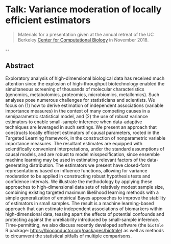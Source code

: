 # Talk: Variance moderation of locally efficient estimators

> Materials for a presentation given at the annual retreat of the UC Berkeley
> [Center for Computational Biology](http://ccb.berkeley.edu/) in November 2018.

--

## Abstract

Exploratory analysis of high-dimensional biological data has received much
attention since the explosion of high-throughput biotechnology enabled the
simultaneous screening of thousands of molecular characteristics (genomics,
metabolomics, proteomics, microbiomics, metallomics). Such analyses pose
numerous challenges for statisticians and scientists. We focus on (1) how to
derive estimation of independent associations (variable importance measures) in
the context of many competing causes in a semiparametric statistical model, and
(2) the use of robust variance estimators to enable small-sample inference when
data-adaptive techniques are leveraged in such settings. We present an approach
that constructs locally efficient estimators of causal parameters, rooted in the
Targeted Learning framework, in the construction of nonparametric variable
importance measures. The resultant estimates are equipped with scientifically
convenient interpretations, under the standard assumptions of causal models, and
are robust to model misspecification, since ensemble machine learning may be
used in estimating relevant factors of the data-generating distribution. The
estimators we present have closed-form representations based on influence
functions, allowing for variance moderation to be applied in constructing robust
hypothesis tests and confidence intervals. We illustrate the methodology by
applying these approaches to high-dimensional data sets of relatively modest
sample size, combining existing targeted maximum likelihood learning methods
with a simple generalization of empirical Bayes approaches to improve the
stability of estimators in small samples. The result is a machine learning-based
approach that can estimate independent associations of biomarkers within
high-dimensional data, teasing apart the effects of potential confounds and
protecting against the unreliability introduced by small-sample inference.
Time-permitting, we also discuss recently developed software (the `biotmle` R
package: https://bioconductor.org/packages/biotmle) as well as methods to
circumvent the statistical pitfalls of multiple comparisons.


